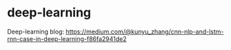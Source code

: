 # deep-learning

Deep-learning blog: https://medium.com/@kunyu_zhang/cnn-nlp-and-lstm-rnn-case-in-deep-learning-f86fa2941de2
